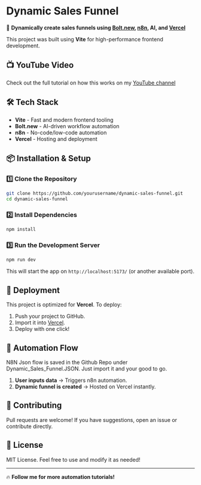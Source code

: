 # Dynamic Sales Funnel

🚀 **Dynamically create sales funnels using [Bolt.new](https://bolt.new), [n8n](https://n8n.io/), AI, and [Vercel](https://vercel.com/)**

This project was built using **Vite** for high-performance frontend development.

## 📺 YouTube Video
Check out the full tutorial on how this works on my [YouTube channel](https://www.youtube.com/@horizonsoftwaredev) 

## 🛠️ Tech Stack
- **Vite** - Fast and modern frontend tooling
- **Bolt.new** - AI-driven workflow automation
- **n8n** - No-code/low-code automation
- **Vercel** - Hosting and deployment

## 📦 Installation & Setup

### 1️⃣ Clone the Repository
```sh
git clone https://github.com/yourusername/dynamic-sales-funnel.git
cd dynamic-sales-funnel
```

### 2️⃣ Install Dependencies
```sh
npm install
```

### 3️⃣ Run the Development Server
```sh
npm run dev
```

This will start the app on `http://localhost:5173/` (or another available port).

## 🚀 Deployment

This project is optimized for **Vercel**. To deploy:
1. Push your project to GitHub.
2. Import it into [Vercel](https://vercel.com/).
3. Deploy with one click!

## 🤖 Automation Flow
N8N Json flow is saved in the Github Repo under Dynamic_Sales_Funnel.JSON. Just import it and your good to go.

1. **User inputs data** → Triggers n8n automation.
2. **Dynamic funnel is created** → Hosted on Vercel instantly.


## 📝 Contributing
Pull requests are welcome! If you have suggestions, open an issue or contribute directly.

## 📄 License
MIT License. Feel free to use and modify it as needed!

---

🔥 **Follow me for more automation tutorials!**

